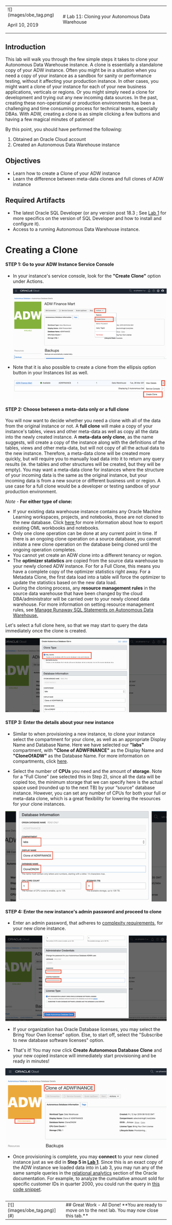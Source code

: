 <table class="tbl-heading"><tr><td class="td-logo">![](images/obe_tag.png)

April 10, 2019
</td>
<td class="td-banner">
# Lab 11: Cloning your Autonomous Data Warehouse
</td></tr><table>


## Introduction

This lab will walk you through the few simple steps it takes to clone your Autonomous Data Warehouse instance. A clone is essentially a standalone copy of your ADW instance. Often you might be in a situation when you need a copy of your instance as a sandbox for sanity or performance testing, without it affecting your production instance. In other cases, you might want a clone of your instance for each of your new business applications, verticals or regions. Or you might simply need a clone for development and trying out any new incoming data sources. In the past, creating these non-operational or production environments has been a challenging and time consuming process for technical teams, especially DBAs. With ADW, creating a clone is as simple clicking a few buttons and having a few magical minutes of patience!

By this point, you should have performed the following:

1. Obtained an Oracle Cloud account
2. Created an Autonomous Data Warehouse instance

## Objectives
- Learn how to create a Clone of your ADW instance
- Learn the difference between meta-data clones and full clones of ADW instance


## Required Artifacts
- The latest Oracle SQL Developer (or any version post 18.3 ; See [Lab 1](LabGuide1.md) for more specifics on the version of SQL Developer and how to install and configure it).
- Access to a running Autonomous Data Warehouse instance.

# Creating a Clone

#### **STEP 1: Go to your ADW Instance Service Console**

  - In your instance's service console, look for the __"Create Clone"__ option under Actions.

    ![](./images/1100/Cloning2.png)

  - Note that it is also possible to create a clone from the ellipsis option button in your Instances list as well.

    ![](./images/1100/Cloning6.png)


#### **STEP 2: Choose between a meta-data only or a full clone**

You will now want to decide whether you need a clone with all of the data from the original instance or not. A __full clone__ will make a copy of your instance's tables, views and other meta-data as well as copy all the data into the newly created instance. A __meta-data only clone__, as the name suggests, will create a copy of the instance along with the definitions of the tables, views and other meta-data, but will not copy of all the actual data to the new instance. Therefore, a meta-data clone will be created more quickly, but will require you to manually load data into it to return any query results (ie. the tables and other structures will be created, but they will be empty). You may want a meta-data clone for instances where the structure of your incoming data is the same as the original instance, but your incoming data is from a new source or different business unit or region. A use case for a full clone would be a developer or testing sandbox of your production environment.

_Note_ - **For either type of clone:**
 - If your existing data warehouse instance contains any Oracle Machine Learning workspaces, projects, and notebooks, those are not cloned to the new database. Click <a href="https://docs.oracle.com/en/cloud/paas/autonomous-data-warehouse-cloud/omlug/get-started-notebooks-data-analysis-and-data-visualization.html#GUID-C06D695F-EEEB-452F-A569-29677AAE70E3" target="_blank">here </a> for more information about how to export existing OML workbooks and notebooks.
 - Only one clone operation can be done at any current point in time. If there is an ongoing clone operation on a source database, you cannot initiate a new clone operation on the database being cloned until the ongoing operation completes.
 - You cannot yet create an ADW clone into a different tenancy or region.
 - The __optimizer statistics__ are copied from the source data warehouse to your newly cloned ADW instance. For for a Full Clone, this means you have a complete copy of the optimizer statistics right away. For a Metadata Clone, the first data load into a table will force the optimizer to update the statistics based on the new data load.
 - During the cloning process, any __resource management rules__ in the source data warehouse that have been changed by the cloud DBA/administrator will be carried over to your newly cloned data warehouse. For more information on setting resource management rules, see <a href="https://docs.oracle.com/en/cloud/paas/autonomous-data-warehouse-cloud/user/manage-service.html#GUID-4861BA7F-F9FA-4909-8DC0-4F46AFF80706" target="_blank"> Manage Runaway SQL Statements on Autonomous Data Warehouse. </a>

Let's select a full clone here, so that we may start to query the data immediately once the clone is created.

![](./images/1100/Cloning8.png)

#### **STEP 3: Enter the details about your new instance**

- Similar to when provisioning a new instance, to clone your instance select the compartment for your clone, as well as an appropriate Display Name and Database Name. Here we have selected our __"labs"__ compartment, with __"Clone of ADWFINANCE"__ as the Display Name and __"CloneOfADW"__ as the Database Name. For more information on compartments, click <a href="https://docs.cloud.oracle.com/iaas/Content/Identity/Tasks/managingcompartments.htm#three" target="_blank">here</a>.

- Select the number of __CPUs__ you need and the amount of __storage__. Note for a “Full Clone” (we selected this in Step 2), since all the data will be copied too, the minimum storage that we can specify here is the actual space used (rounded up to the next TB) by your “source" database instance. However, you can set any number of CPUs for both your full or meta-data clone, which is a great flexibility for lowering the resources for your clone instances.

![](./images/1100/Cloning9.png)

#### **STEP 4: Enter the new instance's admin password and proceed to clone**

- Enter an admin password, that adheres to <a href="https://docs.oracle.com/en/cloud/paas/autonomous-data-warehouse-cloud/user/manage.html#GUID-54CA837B-CD6A-4ED2-A960-5874535818CB" target="_blank">complexity requirements</a>, for your new clone instance.

![](./images/1100/Cloning4.png)

- If your organization has Oracle Database licenses, you may select the Bring Your Own license" option. Else, to start off, select the "Subscribe to new database software licenses" option.

- That's it! You may now click __Create Autonomous Database Clone__ and your new copied instance will immediately start provisioning and be ready in minutes!

![](./images/1100/Cloning5.png)

- Once provisioning is complete, you may __connect__ to your new cloned instance just as we did in __Step 5 in [Lab 1](LabGuide1.md)__. Since this is an exact copy of the ADW instance we loaded data into in Lab 3, you may run any of the same sample queries in the <a href="https://docs.oracle.com/database/122/DWHSG/part-relational-analytics.htm#DWHSG8493" target="_blank">relational analytics</a> section of the Oracle documentation. For example, to analyze the cumulative amount sold for specific customer IDs in quarter 2000, you could run the query in <a href="./scripts/300/query_tables.txt" target="_blank">this code snippet</a>.

<table>
<tr><td class="td-logo">[![](images/obe_tag.png)](#)</td>
<td class="td-banner">
## Great Work - All Done!
**You are ready to move on to the next lab. You may now close this tab.**
</td>
</tr>
<table>
